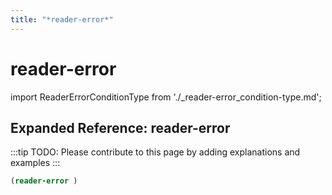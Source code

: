 ```yaml
---
title: "*reader-error*"
---
```


# reader-error

import ReaderErrorConditionType from './_reader-error_condition-type.md';

<ReaderErrorConditionType />

## Expanded Reference: reader-error

:::tip
TODO: Please contribute to this page by adding explanations and examples
:::

```lisp
(reader-error )
```
